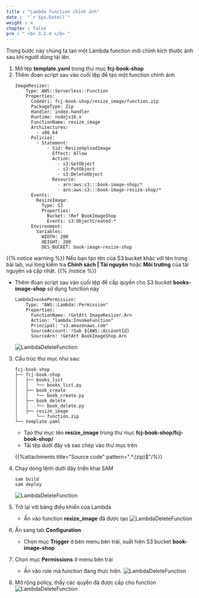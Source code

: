 ```yaml
---
title : "Lambda function chỉnh ảnh"
date :  "`r Sys.Date()`" 
weight : 4
chapter : false
pre : " <b> 3.2.4 </b> "
---
```

Trong bước này chúng ta tạo một Lambda function mới chỉnh kích thước ảnh sau khi người dùng tải lên.

1. Mở tệp **template.yaml** trong thư mục **fcj-book-shop**
2. Thêm đoạn script sau vào cuối tệp để tạo một function chỉnh ảnh
    ```
    ImageResizer:
        Type: AWS::Serverless::Function
        Properties:
          CodeUri: fcj-book-shop/resize_image/function.zip
          PackageType: Zip
          Handler: index.handler
          Runtime: nodejs16.x
          FunctionName: resize_image
          Architectures:
            - x86_64
          Policies:
            - Statement:
                - Sid: ResizeUploadImage
                  Effect: Allow
                  Action:
                    - s3:GetObject
                    - s3:PutObject
                    - s3:DeleteObject
                  Resource:
                    - arn:aws:s3:::book-image-shop/*
                    - arn:aws:s3:::book-image-resize-shop/*
          Events:
            ResizeImage:
              Type: S3
              Properties:
                Bucket: !Ref BookImageShop
                Events: s3:ObjectCreated:*
          Environment:
            Variables:
              WIDTH: 200
              HEIGHT: 280
              DES_BUCKET: book-image-resize-shop
    ```

{{% notice warning %}}
Nếu bạn tạo tên của S3 bucket khác với tên trong bài lab, vui lòng kiểm tra **Chính sách | Tài nguyên** hoặc **Môi trường** của tài nguyên và cập nhật.
{{% /notice %}}

  - Thêm đoạn script sau vào cuối tệp để cấp quyền cho S3 bucket **books-image-shop** sử dụng function này
    ```
    LambdaInvokePermission:
        Type: "AWS::Lambda::Permission"
        Properties:
          FunctionName: !GetAtt ImageResizer.Arn
          Action: "lambda:InvokeFunction"
          Principal: "s3.amazonaws.com"
          SourceAccount: !Sub ${AWS::AccountId}
          SourceArn: !GetAtt BookImageShop.Arn
    ```
     ![LambdaDeleteFunction](/images/1/48.png?width=90pc)     
3. Cấu trúc thư mục như sau:
    ```
    fcj-book-shop
    ├── fcj-book-shop
    │   ├── books_list
    │   │   └── books_list.py
    │   ├── book_create
    │   │   └── book_create.py
    │   ├── book_delete
    │   │   └── book_delete.py
    │   ├── resize_image
    │       └── function.zip
    └── template.yaml

    ```
    - Tạo thư mục tên **resize_image** trong thư mục **fcj-book-shop/fcj-book-shop/**
    - Tải tệp dưới đây và sao chép vào thư mục trên

    {{%attachments title="Source code" pattern=".*\.(zip)$"/%}}

4. Chạy dòng lệnh dưới đây triển khai SAM
    ```
    sam build
    sam deploy
    ```
    ![LambdaDeleteFunction](/images/1/49.png?width=90pc)

5. Trở lại với bảng điều khiển của Lambda
    - Ấn vào function **resize_image** đã được tạo
 ![LambdaDeleteFunction](/images/1/50.png?width=90pc) 
6. Ấn sang tab **Configuration**
    - Chọn mục **Trigger** ở bên menu bên trái, xuất hiện S3 bucket **book-image-shop**

7. Chọn mục **Permissions** ở menu bên trái
    - Ấn vào role mà function đang thực hiện.
![LambdaDeleteFunction](/images/1/51.png?width=90pc) 
8. Mở rộng policy, thấy các quyền đã được cấp cho function
![LambdaDeleteFunction](/images/1/52.png?width=90pc) 



